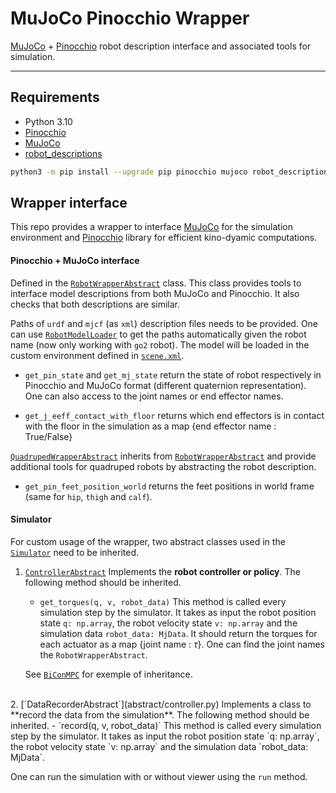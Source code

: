 # MuJoCo Pinocchio Wrapper

[MuJoCo](https://mujoco.org/) + [Pinocchio](https://gepettoweb.laas.fr/doc/stack-of-tasks/pinocchio/master/doxygen-html/) robot description interface and associated tools for simulation.

---

## Requirements

- Python 3.10
- [Pinocchio](https://gepettoweb.laas.fr/doc/stack-of-tasks/pinocchio/master/doxygen-html/)
- [MuJoCo](https://mujoco.org/)
- [robot_descriptions](https://github.com/robot-descriptions/robot_descriptions.py/tree/main)

```bash
python3 -m pip install --upgrade pip pinocchio mujoco robot_descriptions
```

## Wrapper interface

This repo provides a wrapper to interface [MuJoCo](https://mujoco.org/) for the simulation environment and [Pinocchio](https://gepettoweb.laas.fr/doc/stack-of-tasks/pinocchio/master/doxygen-html/) library for efficient kino-dyamic computations.

#### Pinocchio + MuJoCo interface

Defined in the [`RobotWrapperAbstract`](abstract/robot.py) class. This class provides tools to interface model descriptions from both MuJoCo and Pinocchio. It also checks that both descriptions are similar.

Paths of `urdf` and `mjcf` (as `xml`) description files needs to be provided. One can use [`RobotModelLoader`](env/utils.py) to get the paths automatically given the robot name (now only working with `go2` robot). The model will be loaded in the custom environment defined in [`scene.xml`](sim_env/utils.py).

- `get_pin_state` and `get_mj_state` return the state of robot respectively in Pinocchio and MuJoCo format (different quaternion representation). One can also access to the joint names or end effector names.

- `get_j_eeff_contact_with_floor` returns which end effectors is in contact with the floor in the simulation as a map {end effector name : True/False}


[`QuadrupedWrapperAbstract`](abstract/robot.py) inherits from [`RobotWrapperAbstract`](abstract/robot.py) and provide additional tools for quadruped robots by abstracting the robot description.

- `get_pin_feet_position_world` returns the feet positions in world frame (same for `hip`, `thigh` and `calf`).





#### Simulator

For custom usage of the wrapper, two abstract classes used in the [`Simulator`](simulator.py) need to be inherited.


1. [`ControllerAbstract`](abstract/controller.py)
Implements the **robot controller or policy**. The following method should be inherited. 
    - `get_torques(q, v, robot_data)`
    This method is called every simulation step by the simulator.
    It takes as input the robot position state `q: np.array`, the robot velocity state `v: np.array` and the simulation data `robot_data: MjData`.
    It should return  the torques for each actuator as a map {joint name : $\tau$}. One can find the joint names the `RobotWrapperAbstract`.

    See [`BiConMPC`](mpc_controller/bicon_mpc.py) for exemple of inheritance.
<br>
2. [`DataRecorderAbstract`](abstract/controller.py)
Implements a class to **record the data from the simulation**. The following method should be inherited.
    - `record(q, v, robot_data)`
    This method is called every simulation step by the simulator.
    It takes as input the robot position state `q: np.array`, the robot velocity state `v: np.array` and the simulation data `robot_data: MjData`.

One can run the simulation with or without viewer using the `run` method.